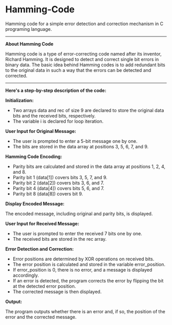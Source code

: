 # Hamming-Code
Hamming code for a simple error detection and correction mechanism in C programing language.

---

**About Hamming Code**

Hamming code is a type of error-correcting code named after its inventor, Richard Hamming. 
It is designed to detect and correct single bit errors in binary data. 
The basic idea behind Hamming codes is to add redundant bits to the original data in such a way that the errors can be detected and corrected.

---

**Here's a step-by-step description of the code:**

**Initialization:**

* Two arrays data and rec of size 9 are declared to store the original data bits and the received bits, respectively.
* The variable i is declared for loop iteration.

**User Input for Original Message:**

* The user is prompted to enter a 5-bit message one by one.
* The bits are stored in the data array at positions 3, 5, 6, 7, and 9.

**Hamming Code Encoding:**

* Parity bits are calculated and stored in the data array at positions 1, 2, 4, and 8.
* Parity bit 1 (data[1]) covers bits 3, 5, 7, and 9.
* Parity bit 2 (data[2]) covers bits 3, 6, and 7.
* Parity bit 4 (data[4]) covers bits 5, 6, and 7.
* Parity bit 8 (data[8]) covers bit 9.

**Display Encoded Message:**

The encoded message, including original and parity bits, is displayed.

**User Input for Received Message:**

* The user is prompted to enter the received 7 bits one by one.
* The received bits are stored in the rec array.

**Error Detection and Correction:**

* Error positions are determined by XOR operations on received bits.
* The error position is calculated and stored in the variable error_position.
* If error_position is 0, there is no error, and a message is displayed accordingly.
* If an error is detected, the program corrects the error by flipping the bit at the detected error position.
* The corrected message is then displayed.

**Output:**

The program outputs whether there is an error and, if so, the position of the error and the corrected message.
